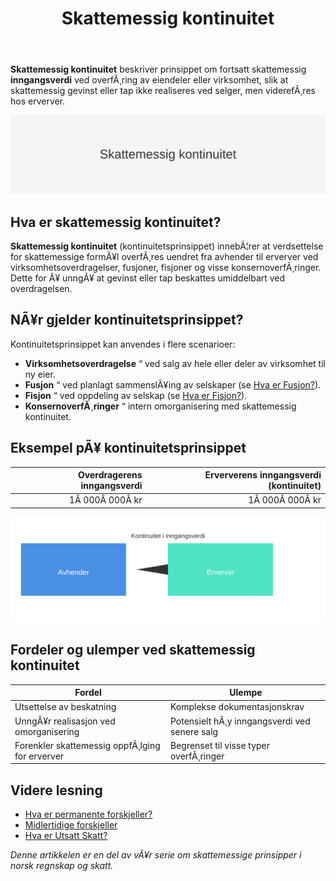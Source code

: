 ﻿---
title: "Skattemessig kontinuitet"
meta_title: "Skattemessig kontinuitet"
meta_description: '**Skattemessig kontinuitet** beskriver prinsippet om fortsatt skattemessig **inngangsverdi** ved overfÃ¸ring av eiendeler eller virksomhet, slik at skattemessig...'
slug: skattemessig-kontinuitet
type: blog
layout: pages/single
---

**Skattemessig kontinuitet** beskriver prinsippet om fortsatt skattemessig **inngangsverdi** ved overfÃ¸ring av eiendeler eller virksomhet, slik at skattemessig gevinst eller tap ikke realiseres ved selger, men viderefÃ¸res hos erverver.

![Skattemessig kontinuitet](skattemessig-kontinuitet-image.svg)

## Hva er skattemessig kontinuitet?

**Skattemessig kontinuitet** (kontinuitetsprinsippet) innebÃ¦rer at verdsettelse for skattemessige formÃ¥l overfÃ¸res uendret fra avhender til erverver ved virksomhetsoverdragelser, fusjoner, fisjoner og visse konsernoverfÃ¸ringer. Dette for Ã¥ unngÃ¥ at gevinst eller tap beskattes umiddelbart ved overdragelsen.

## NÃ¥r gjelder kontinuitetsprinsippet?

Kontinuitetsprinsippet kan anvendes i flere scenarioer:

* **Virksomhetsoverdragelse** “ ved salg av hele eller deler av virksomhet til ny eier.
* **Fusjon** “ ved planlagt sammenslÃ¥ing av selskaper (se [Hva er Fusjon?](/blogs/regnskap/fusjon "Hva er Fusjon? En komplett guide til fusjon i norsk regnskap")).
* **Fisjon** “ ved oppdeling av selskap (se [Hva er Fisjon?](/blogs/regnskap/hva-er-fisjon "Hva er Fisjon? Guide til Fisjon i Norsk Regnskap")).
* **KonsernoverfÃ¸ringer** “ intern omorganisering med skattemessig kontinuitet.

## Eksempel pÃ¥ kontinuitetsprinsippet

| Overdragerens inngangsverdi | Erververens inngangsverdi (kontinuitet) |
|----------------------------:|----------------------------------------:|
| 1Â 000Â 000Â kr               | 1Â 000Â 000Â kr                             |

![Kontinuitetsprinsippet Diagram](kontinuitet-diagram.svg)

## Fordeler og ulemper ved skattemessig kontinuitet

| **Fordel**                                      | **Ulempe**                                                         |
|-------------------------------------------------|--------------------------------------------------------------------|
| Utsettelse av beskatning                        | Komplekse dokumentasjonskrav                                        |
| UnngÃ¥r realisasjon ved omorganisering           | Potensielt hÃ¸y inngangsverdi ved senere salg                        |
| Forenkler skattemessig oppfÃ¸lging for erverver  | Begrenset til visse typer overfÃ¸ringer                              |

## Videre lesning

* [Hva er permanente forskjeller?](/blogs/regnskap/permanente-forskjeller "Permanente forskjeller i regnskap og skatt")
* [Midlertidige forskjeller](/blogs/regnskap/midlertidige-forskjeller "Midlertidige forskjeller i regnskap og skatt")
* [Hva er Utsatt Skatt?](/blogs/regnskap/hva-er-utsatt-skatt "Hva er Utsatt Skatt? Beregning og RegnskapsfÃ¸ring")

_Denne artikkelen er en del av vÃ¥r serie om skattemessige prinsipper i norsk regnskap og skatt._






